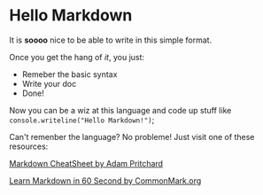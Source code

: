 # Hello Markdown
It is **soooo** nice to be able to write in this simple format.

Once you get the hang of *it*, you just:

* Remeber the basic syntax
* Write your doc
* Done!

Now you can be a wiz at this language and code up stuff like `console.writeline("Hello Markdown!")`;

Can't remenber the language? No probleme! Just visit one of these resources:

[Markdown CheatSheet by Adam Pritchard](https://github.com/adam-p/markdown-here/wiki/Markdown-Cheatsheet)

[Learn Markdown in 60 Second by CommonMark.org](http://commonmark.org/help/)
